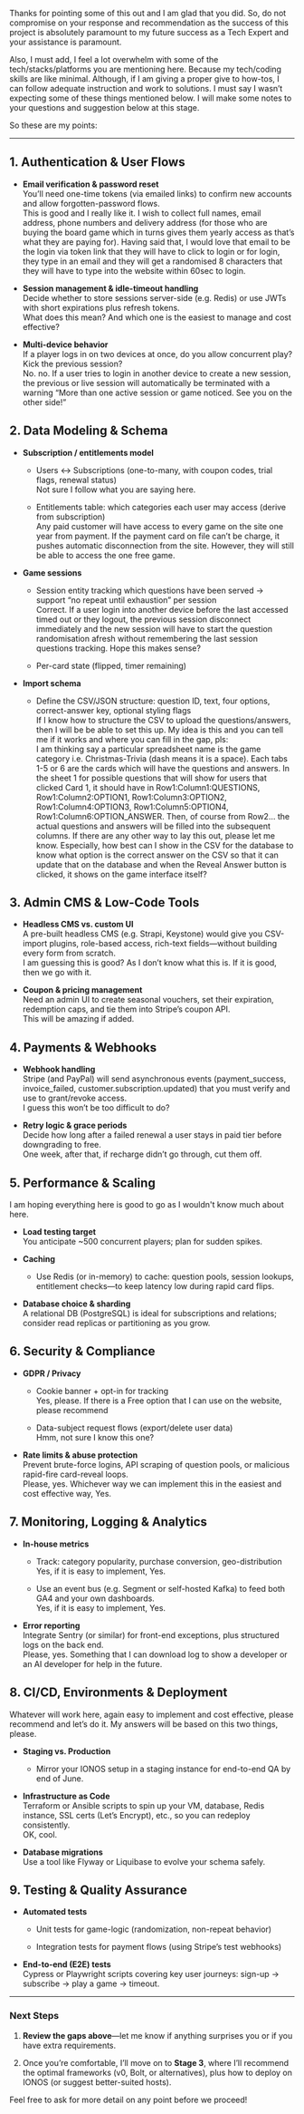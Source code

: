 Thanks for pointing some of this out and I am glad that you did. So, do not compromise on your response and recommendation as the success of this project is absolutely paramount to my future success as a Tech Expert and your assistance is paramount.

Also, I must add, I feel a lot overwhelm with some of the tech/stacks/platforms you are mentioning here. Because my tech/coding skills are like minimal. Although, if I am giving a proper give to how-tos, I can follow adequate instruction and work to solutions. I must say I wasn’t expecting some of these things mentioned below. I will make some notes to your questions and suggestion below at this stage.

So these are my points:

---

## **1\. Authentication & User Flows**

* **Email verification & password reset**  
   You’ll need one-time tokens (via emailed links) to confirm new accounts and allow forgotten-password flows.  
  This is good and I really like it. I wish to collect full names, email address, phone numbers and delivery address (for those who are buying the board game which in turns gives them yearly access as that’s what they are paying for). Having said that, I would love that email to be the login via token link that they will have to click to login or for login, they type in an email and they will get a randomised 8 characters that they will have to type into the website within 60sec to login.

* **Session management & idle-timeout handling**  
   Decide whether to store sessions server-side (e.g. Redis) or use JWTs with short expirations plus refresh tokens.  
  What does this mean? And which one is the easiest to manage and cost effective?

* **Multi-device behavior**  
   If a player logs in on two devices at once, do you allow concurrent play? Kick the previous session?  
  No. no. If a user tries to login in another device to create a new session, the previous or live session will automatically be terminated with a warning “More than one active session or game noticed. See you on the other side\!”

## 

## 

## **2\. Data Modeling & Schema**

* **Subscription / entitlements model**

  * Users ↔ Subscriptions (one-to-many, with coupon codes, trial flags, renewal status)  
    Not sure I follow what you are saying here.

  * Entitlements table: which categories each user may access (derive from subscription)  
    Any paid customer will have access to every game on the site one year from payment. If the payment card on file can’t be charge, it pushes automatic disconnection from the site. However, they will still be able to access the one free game.

* **Game sessions**

  * Session entity tracking which questions have been served → support “no repeat until exhaustion” per session  
    Correct. If a user login into another device before the last accessed timed out or they logout, the previous session disconnect immediately and the new session will have to start the question randomisation afresh without remembering the last session questions tracking. Hope this makes sense?

  * Per-card state (flipped, timer remaining)

* **Import schema**

  * Define the CSV/JSON structure: question ID, text, four options, correct-answer key, optional styling flags  
    If I know how to structure the CSV to upload the questions/answers, then I will be be able to set this up. My idea is this and you can tell me if it works and where you can fill in the gap, pls:  
    I am thinking say a particular spreadsheet name is the game category i.e. Christmas-Trivia (dash means it is a space). Each tabs 1-5 or 6 are the cards which will have the questions and answers. In the sheet 1 for possible questions that will show for users that clicked Card 1, it should have in Row1:Column1:QUESTIONS,  Row1:Column2:OPTION1, Row1:Column3:OPTION2, Row1:Column4:OPTION3, Row1:Column5:OPTION4, Row1:Column6:OPTION\_ANSWER. Then, of course from Row2… the actual questions and answers will be filled into the subsequent columns. If there are any other way to lay this out, please let me know. Especially, how best can I show in the CSV for the database to know what option is the correct answer on the CSV so that it can update that on the database and when the Reveal Answer button is clicked, it shows on the game interface itself?

## **3\. Admin CMS & Low-Code Tools**

* **Headless CMS vs. custom UI**  
   A pre-built headless CMS (e.g. Strapi, Keystone) would give you CSV-import plugins, role-based access, rich-text fields—without building every form from scratch.  
  I am guessing this is good? As I don’t know what this is. If it is good, then we go with it.

* **Coupon & pricing management**  
   Need an admin UI to create seasonal vouchers, set their expiration, redemption caps, and tie them into Stripe’s coupon API.  
  This will be amazing if added.

## **4\. Payments & Webhooks**

* **Webhook handling**  
   Stripe (and PayPal) will send asynchronous events (payment\_success, invoice\_failed, customer.subscription.updated) that you must verify and use to grant/revoke access.  
  I guess this won’t be too difficult to do?

* **Retry logic & grace periods**  
   Decide how long after a failed renewal a user stays in paid tier before downgrading to free.  
  One week, after that, if recharge didn’t go through, cut them off.

## **5\. Performance & Scaling**

I am hoping everything here is good to go as I wouldn't know much about here.

* **Load testing target**  
   You anticipate \~500 concurrent players; plan for sudden spikes.

* **Caching**

  * Use Redis (or in-memory) to cache: question pools, session lookups, entitlement checks—to keep latency low during rapid card flips.

* **Database choice & sharding**  
   A relational DB (PostgreSQL) is ideal for subscriptions and relations; consider read replicas or partitioning as you grow.

## **6\. Security & Compliance**

* **GDPR / Privacy**

  * Cookie banner \+ opt-in for tracking  
    Yes, please. If there is a Free option that I can use on the website, please recommend

  * Data-subject request flows (export/delete user data)  
    Hmm, not sure I know this one? 

* **Rate limits & abuse protection**  
   Prevent brute-force logins, API scraping of question pools, or malicious rapid-fire card-reveal loops.  
  Please, yes. Whichever way we can implement this in the easiest and cost effective way, Yes.

## **7\. Monitoring, Logging & Analytics**

* **In-house metrics**

  * Track: category popularity, purchase conversion, geo-distribution  
    Yes, if it is easy to implement, Yes.

  * Use an event bus (e.g. Segment or self-hosted Kafka) to feed both GA4 and your own dashboards.  
    Yes, if it is easy to implement, Yes.

* **Error reporting**  
   Integrate Sentry (or similar) for front-end exceptions, plus structured logs on the back end.  
  Please, yes. Something that I can download log to show a developer or an AI developer for help in the future.

## **8\. CI/CD, Environments & Deployment**

Whatever will work here, again easy to implement and cost effective, please recommend and let’s do it. My answers will be based on this two things, please.

* **Staging vs. Production**

  * Mirror your IONOS setup in a staging instance for end-to-end QA by end of June.

* **Infrastructure as Code**  
   Terraform or Ansible scripts to spin up your VM, database, Redis instance, SSL certs (Let’s Encrypt), etc., so you can redeploy consistently.  
  OK, cool.

* **Database migrations**  
   Use a tool like Flyway or Liquibase to evolve your schema safely.

## **9\. Testing & Quality Assurance**

* **Automated tests**

  * Unit tests for game-logic (randomization, non-repeat behavior)

  * Integration tests for payment flows (using Stripe’s test webhooks)

* **End-to-end (E2E) tests**  
   Cypress or Playwright scripts covering key user journeys: sign-up → subscribe → play a game → timeout.

---

### **Next Steps**

1. **Review the gaps above**—let me know if anything surprises you or if you have extra requirements.

2. Once you’re comfortable, I’ll move on to **Stage 3**, where I’ll recommend the optimal frameworks (v0, Bolt, or alternatives), plus how to deploy on IONOS (or suggest better-suited hosts).

Feel free to ask for more detail on any point before we proceed\!

